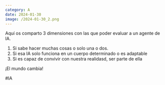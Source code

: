 ```yaml
--- 
category: A 
date: 2024-01-30 
image: /2024-01-30_2.png 
--- 
```


Aquí os comparto 3 dimensiones con las que poder evaluar a un agente de IA.

1) Si sabe hacer muchas cosas o solo una o dos.
2) Si esa IA solo funciona en un cuerpo determinado o es adaptable
3) Si es capaz de convivir con nuestra realidasd, ser parte de ella

¡El mundo cambia!

#IA